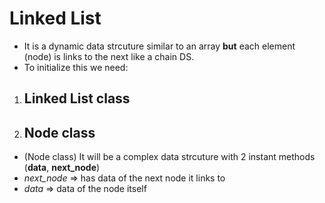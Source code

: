 # Linked List
- It is a dynamic data strcuture similar to an array **but** each element (node) is links to the next like a chain DS.
- To initialize this we need:

1. ## Linked List class
2. ## Node class
- (Node class) It will be a complex data strcuture with 2 instant methods (**data**, **next_node**)
- *next_node* => has data of the next node it links to
- *data* => data of the node itself
